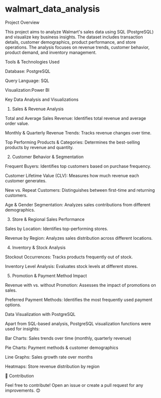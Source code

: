 # walmart_data_analysis


Project Overview

This project aims to analyze Walmart's sales data using SQL (PostgreSQL) and visualize key business insights. The dataset includes transaction details, customer demographics, product performance, and store operations. The analysis focuses on revenue trends, customer behavior, product demand, and inventory management.


Tools & Technologies Used

Database: PostgreSQL 

Query Language: SQL

Visualization:Power BI


Key Data Analysis and Visualizations


 1. Sales & Revenue Analysis

Total and Average Sales Revenue: Identifies total revenue and average order value.

Monthly & Quarterly Revenue Trends: Tracks revenue changes over time.

Top Performing Products & Categories: Determines the best-selling products by revenue and quantity.

2. Customer Behavior & Segmentation

Frequent Buyers: Identifies top customers based on purchase frequency.

Customer Lifetime Value (CLV): Measures how much revenue each customer generates.

New vs. Repeat Customers: Distinguishes between first-time and returning customers.

Age & Gender Segmentation: Analyzes sales contributions from different demographics.

3. Store & Regional Sales Performance

Sales by Location: Identifies top-performing stores.

Revenue by Region: Analyzes sales distribution across different locations.

4. Inventory & Stock Analysis

Stockout Occurrences: Tracks products frequently out of stock.

Inventory Level Analysis: Evaluates stock levels at different stores.

5. Promotion & Payment Method Impact

Revenue with vs. without Promotion: Assesses the impact of promotions on sales.

Preferred Payment Methods: Identifies the most frequently used payment options.


 Data Visualization with PostgreSQL

Apart from SQL-based analysis, PostgreSQL visualization functions were used for insights:

Bar Charts: Sales trends over time (monthly, quarterly revenue)

Pie Charts: Payment methods & customer demographics

Line Graphs: Sales growth rate over months

Heatmaps: Store revenue distribution by region


🤝 Contribution

Feel free to contribute! Open an issue or create a pull request for any improvements. 😊
